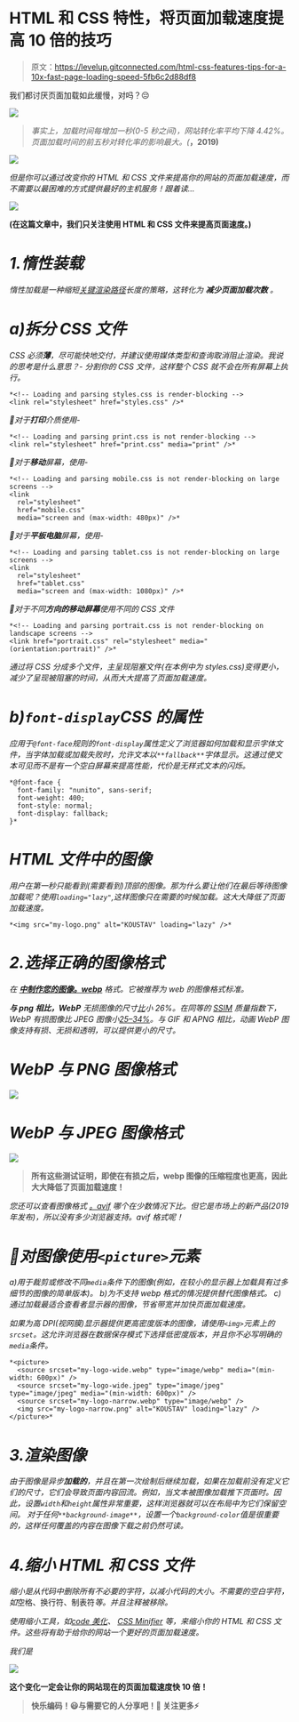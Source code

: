 # HTML 和 CSS 特性，将页面加载速度提高 10 倍的技巧

> 原文：<https://levelup.gitconnected.com/html-css-features-tips-for-a-10x-fast-page-loading-speed-5fb6c2d88df8>

我们都讨厌页面加载如此缓慢，对吗？😔

![](img/d7ff755ede57d2dd319989f74ac65d2a.png)

> *事实上，加载时间每增加一秒(0-5 秒之间)，网站转化率平均下降 4.42%。页面加载时间的前五秒对转化率的影响最大。(*[](https://www.portent.com/blog/analytics/research-site-speed-hurting-everyones-revenue.htm#:~:text=The%20first%205%20seconds%20of,(between%20seconds%200%2D5))**，2019)**

*![](img/3fcc65493a5531a825f55abc855bbfc3.png)*

*但是你可以通过改变你的 HTML 和 CSS 文件来提高你的网站的页面加载速度，而不需要以最困难的方式提供最好的主机服务！跟着读…*

*![](img/04899c54f5fdd973cb425d374ae1fbc0.png)*

**(在这篇文章中，我们只关注使用 HTML 和 CSS 文件来提高页面速度。)**

# *1.惰性装载*

*惰性加载是一种缩短[关键渲染路径](https://developer.mozilla.org/en-US/docs/Web/Performance/Critical_rendering_path)长度的策略，这转化为 ***减少页面加载次数*** 。*

# *a)拆分 CSS 文件*

*CSS 必须**薄**，尽可能快地交付，并建议使用媒体类型和查询取消阻止渲染。我说的思考是什么意思？- *分割你的 CSS 文件，这样整个 CSS 就不会在所有屏幕上执行*。*

```
*<!-- Loading and parsing styles.css is render-blocking -->
<link rel="stylesheet" href="styles.css" />*
```

*📌对于**打印**介质使用-*

```
*<!-- Loading and parsing print.css is not render-blocking -->
<link rel="stylesheet" href="print.css" media="print" />*
```

*📌对于**移动**屏幕，使用-*

```
*<!-- Loading and parsing mobile.css is not render-blocking on large screens -->
<link
  rel="stylesheet"
  href="mobile.css"
  media="screen and (max-width: 480px)" />*
```

*📌对于**平板电脑**屏幕，使用-*

```
*<!-- Loading and parsing tablet.css is not render-blocking on large screens -->
<link
  rel="stylesheet"
  href="tablet.css"
  media="screen and (max-width: 1080px)" />*
```

*📌对于不同**方向的移动屏幕**使用不同的 CSS 文件*

```
*<!-- Loading and parsing portrait.css is not render-blocking on landscape screens -->
<link href="portrait.css" rel="stylesheet" media="(orientation:portrait)" />*
```

*通过将 CSS 分成多个文件，主呈现阻塞文件(在本例中为 styles.css)变得更小，减少了呈现被阻塞的时间，从而大大提高了页面加载速度。*

# *b)`font-display`CSS 的属性*

*应用于`@font-face`规则的`font-display`属性定义了浏览器如何加载和显示字体文件，当字体加载或加载失败时，允许文本以`**fallback**`字体显示。这通过使文本可见而不是有一个空白屏幕来提高性能，代价是无样式文本的闪烁。*

```
*@font-face {
  font-family: "nunito", sans-serif;
  font-weight: 400;
  font-style: normal;
  font-display: fallback;
}*
```

# *HTML 文件中的图像*

*用户在第一秒只能看到(需要看到)顶部的图像。那为什么要让他们在最后等待图像加载呢？使用`loading="lazy"`,这样图像只在需要的时候加载。这大大降低了页面加载速度。*

```
*<img src="my-logo.png" alt="KOUSTAV" loading="lazy" />*
```

# *2.选择正确的图像格式*

*在 [***中制作您的图像。webp***](https://developers.google.com/speed/webp) 格式。它被推荐为 web 的图像格式标准。*

***与 png 相比，WebP** 无损图像的尺寸[比](https://developers.google.com/speed/webp/docs/webp_lossless_alpha_study#results)小 26%。在同等的 [SSIM](https://en.wikipedia.org/wiki/Structural_similarity) 质量指数下，WebP 有损图像比 JPEG 图像小[25–34%](https://developers.google.com/speed/webp/docs/webp_study)。与 GIF 和 APNG 相比，动画 WebP 图像支持有损、无损和透明，可以提供更小的尺寸。*

# *WebP 与 PNG 图像格式*

*![](img/10985db60d70ad231e41a43ddec2b63f.png)*

# *WebP 与 JPEG 图像格式*

*![](img/d2e766e5ee5056d5a5d4aebbb3d86d95.png)*

> **所有这些测试证明，即使在有损之后，webp 图像的压缩程度也更高，因此大大降低了页面加载速度！**

**您还可以查看图像格式* [*。avif*](https://en.m.wikipedia.org/wiki/AVIF) *哪个在少数情况下比。但它是市场上的新产品(2019 年发布)，所以没有多少浏览器支持。avif 格式呢！**

# *📌对图像使用`<picture>`元素*

*a)用于裁剪或修改不同`media`条件下的图像(例如，在较小的显示器上加载具有过多细节的图像的简单版本)。
b)为不支持 webp 格式的情况提供替代图像格式。
c)通过加载最适合查看者显示器的图像，节省带宽并加快页面加载速度。*

*如果为高 DPI(视网膜)显示器提供更高密度版本的图像，请使用`<img>`元素上的`srcset`。这允许浏览器在数据保存模式下选择低密度版本，并且你不必写明确的`media`条件。*

```
*<picture>
  <source srcset="my-logo-wide.webp" type="image/webp" media="(min-width: 600px)" />
  <source srcset="my-logo-wide.jpeg" type="image/jpeg" type="image/jpeg" media="(min-width: 600px)" />
  <source srcset="my-logo-narrow.webp" type="image/webp" /> 
  <img src="my-logo-narrow.png" alt="KOUSTAV" loading="lazy" />
</picture>*
```

# *3.渲染图像*

*由于图像是异步**加载的**，并且在第一次绘制后继续加载，如果在加载前没有定义它们的尺寸，它们会导致页面内容回流。例如，当文本被图像加载推下页面时。因此，设置`width`和`height`属性非常重要，这样浏览器就可以在布局中为它们保留空间。
对于任何`**background-image**`，设置一个`background-color`值是很重要的，这样任何覆盖的内容在图像下载之前仍然可读。*

# *4.缩小 HTML 和 CSS 文件*

*缩小是从代码中删除所有不必要的字符，以减小代码的大小。不需要的空白字符，如*空格、换行符、制表符*等。并且注释被移除。*

*使用缩小工具，如[code 美化](https://codebeautify.org/minify-html)、 [CSS Minifier](https://css-minifier.com/) 等，来缩小你的 HTML 和 CSS 文件。这些将有助于给你的网站一个更好的页面加载速度。*

*我们是*

*![](img/f90fc8a839bfcd8e21002817a337716d.png)*

**这个变化一定会让你的网站现在的页面加载速度快 10 倍！**

> **快乐编码！😃与需要它的人分享吧！💚
> 关注更多⚡**